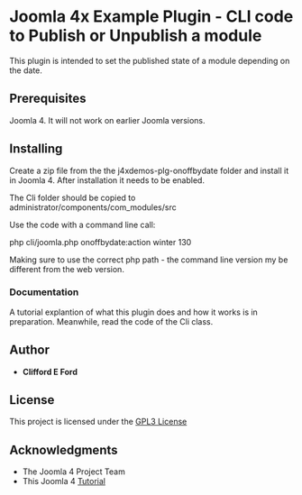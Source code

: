 # Joomla 4x Example Plugin - CLI code to Publish or Unpublish a module

This plugin is intended to set the published state of a module depending on the date.

## Prerequisites

Joomla 4. It will not work on earlier Joomla versions.

## Installing

Create a zip file from the the j4xdemos-plg-onoffbydate folder and install it in Joomla 4.
After installation it needs to be enabled.

The Cli folder should be copied to administrator/components/com_modules/src

Use the code with a command line call:

php cli/joomla.php onoffbydate:action winter 130

Making sure to use the correct php path - the command line version my be different
from the web version.

### Documentation

A tutorial explantion of what this plugin does and how it works is in preparation.
Meanwhile, read the code of the Cli class.

## Author

* **Clifford E Ford**

## License

This project is licensed under the [GPL3 License](http://www.gnu.org/licenses/gpl-3.0.html)

## Acknowledgments

* The Joomla 4 Project Team
* This Joomla 4 [Tutorial](https://docs.joomla.org/J4.x:Writing_A_CLI_Application)
